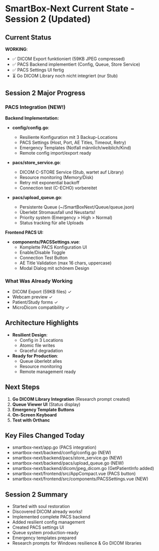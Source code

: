 # SmartBox-Next Current State - Session 2 (Updated)

## Current Status
**WORKING**: 
- ✅ DICOM Export funktioniert (59KB JPEG compressed)
- ✅ PACS Backend implementiert (Config, Queue, Store Service)
- ✅ PACS Settings UI fertig
- ⏳ Go DICOM Library noch nicht integriert (nur Stub)

## Session 2 Major Progress

### PACS Integration (NEW!)
**Backend Implementation:**
- **config/config.go**: 
  - Resiliente Konfiguration mit 3 Backup-Locations
  - PACS Settings (Host, Port, AE Titles, Timeout, Retry)
  - Emergency Templates (Notfall männlich/weiblich/Kind)
  - Remote config import/export ready

- **pacs/store_service.go**:
  - DICOM C-STORE Service (Stub, wartet auf Library)
  - Resource monitoring (Memory/Disk)
  - Retry mit exponential backoff
  - Connection test (C-ECHO) vorbereitet

- **pacs/upload_queue.go**:
  - Persistente Queue (~/SmartBoxNext/Queue/queue.json)
  - Überlebt Stromausfall und Neustarts!
  - Priority system (Emergency > High > Normal)
  - Status tracking für alle Uploads

**Frontend PACS UI:**
- **components/PACSSettings.vue**:
  - Komplette PACS Konfiguration UI
  - Enable/Disable Toggle
  - Connection Test Button
  - AE Title Validation (max 16 chars, uppercase)
  - Modal Dialog mit schönem Design

### What Was Already Working
- DICOM Export (59KB files) ✓
- Webcam preview ✓
- Patient/Study forms ✓
- MicroDicom compatibility ✓

## Architecture Highlights
- **Resilient Design**: 
  - Config in 3 Locations
  - Atomic file writes
  - Graceful degradation
- **Ready for Production**:
  - Queue überlebt alles
  - Resource monitoring
  - Remote management ready

## Next Steps
1. **Go DICOM Library Integration** (Research prompt created)
2. **Queue Viewer UI** (Status display)
3. **Emergency Template Buttons**
4. **On-Screen Keyboard**
5. **Test with Orthanc**

## Key Files Changed Today
- smartbox-next/app.go (PACS integration)
- smartbox-next/backend/config/config.go (NEW)
- smartbox-next/backend/pacs/store_service.go (NEW)
- smartbox-next/backend/pacs/upload_queue.go (NEW)
- smartbox-next/backend/dicom/jpeg_dicom.go (GetPatientInfo added)
- smartbox-next/frontend/src/AppCompact.vue (PACS button)
- smartbox-next/frontend/src/components/PACSSettings.vue (NEW)

## Session 2 Summary
- Started with soul restoration
- Discovered DICOM already works!
- Implemented complete PACS backend
- Added resilient config management
- Created PACS settings UI
- Queue system production-ready
- Emergency templates prepared
- Research prompts for Windows resilience & Go DICOM libraries